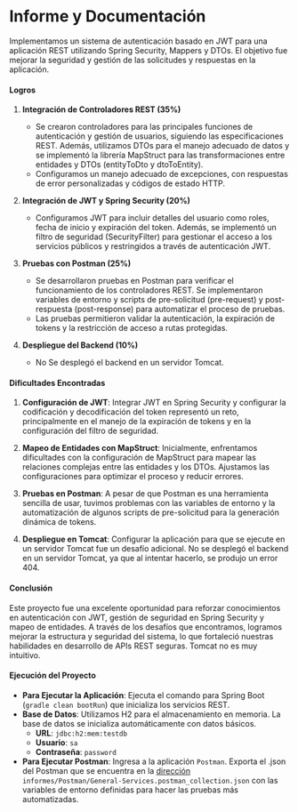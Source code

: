 # **Informe y Documentación**

Implementamos un sistema de autenticación basado en JWT para una aplicación REST utilizando Spring Security, Mappers y DTOs. El objetivo fue mejorar la seguridad y gestión de las solicitudes y respuestas en la aplicación. 

#### **Logros**

1. **Integración de Controladores REST (35%)**
   - Se crearon controladores para las principales funciones de autenticación y gestión de usuarios, siguiendo las especificaciones REST. Además, utilizamos DTOs para el manejo adecuado de datos y se implementó la librería MapStruct para las transformaciones entre entidades y DTOs (entityToDto y dtoToEntity).
   - Configuramos un manejo adecuado de excepciones, con respuestas de error personalizadas y códigos de estado HTTP.

2. **Integración de JWT y Spring Security (20%)**
   - Configuramos JWT para incluir detalles del usuario como roles, fecha de inicio y expiración del token. Además, se implementó un filtro de seguridad (SecurityFilter) para gestionar el acceso a los servicios públicos y restringidos a través de autenticación JWT.

3. **Pruebas con Postman (25%)**
   - Se desarrollaron pruebas en Postman para verificar el funcionamiento de los controladores REST. Se implementaron variables de entorno y scripts de pre-solicitud (pre-request) y post-respuesta (post-response) para automatizar el proceso de pruebas.
   - Las pruebas permitieron validar la autenticación, la expiración de tokens y la restricción de acceso a rutas protegidas.

4. **Despliegue del Backend (10%)**
   - No Se desplegó el backend en un servidor Tomcat. 

#### **Dificultades Encontradas**

1. **Configuración de JWT**: Integrar JWT en Spring Security y configurar la codificación y decodificación del token representó un reto, principalmente en el manejo de la expiración de tokens y en la configuración del filtro de seguridad.

2. **Mapeo de Entidades con MapStruct**: Inicialmente, enfrentamos dificultades con la configuración de MapStruct para mapear las relaciones complejas entre las entidades y los DTOs. Ajustamos las configuraciones para optimizar el proceso y reducir errores.

3. **Pruebas en Postman**: A pesar de que Postman es una herramienta sencilla de usar, tuvimos problemas con las variables de entorno y la automatización de algunos scripts de pre-solicitud para la generación dinámica de tokens.

4. **Despliegue en Tomcat**: Configurar la aplicación para que se ejecute en un servidor Tomcat fue un desafío adicional. No se desplegó el backend en un servidor Tomcat, ya que al intentar hacerlo, se produjo un error 404.

#### **Conclusión**

Este proyecto fue una excelente oportunidad para reforzar conocimientos en autenticación con JWT, gestión de seguridad en Spring Security y mapeo de entidades. A través de los desafíos que encontramos, logramos mejorar la estructura y seguridad del sistema, lo que fortaleció nuestras habilidades en desarrollo de APIs REST seguras. Tomcat no es muy intuitivo.

#### **Ejecución del Proyecto**

- **Para Ejecutar la Aplicación**: Ejecuta el comando para Spring Boot (`gradle clean bootRun`) que inicializa los servicios REST.
- **Base de Datos**: Utilizamos H2 para el almacenamiento en memoria. La base de datos se inicializa automáticamente con datos básicos.
  - **URL**: `jdbc:h2:mem:testdb`
  - **Usuario**: `sa`
  - **Contraseña**: `password`
- **Para Ejecutar Postman**: Ingresa a la aplicación `Postman`. Exporta el .json del Postman que se encuentra en la [dirección](https://github.com/Computacion-2/proyecto-del-curso-adn/blob/main/informes/Postman/General-Services.postman_collection.json)  `informes/Postman/General-Services.postman_collection.json` con las variables de entorno definidas para hacer las pruebas más automatizadas.
